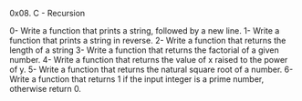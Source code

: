 0x08. C - Recursion

0- Write a function that prints a string, followed by a new line.
1- Write a function that prints a string in reverse.
2- Write a function that returns the length of a string
3- Write a function that returns the factorial of a given number.
4- Write a function that returns the value of x raised to the power of y.
5- Write a function that returns the natural square root of a number.
6- Write a function that returns 1 if the input integer is a prime number, otherwise return 0.
